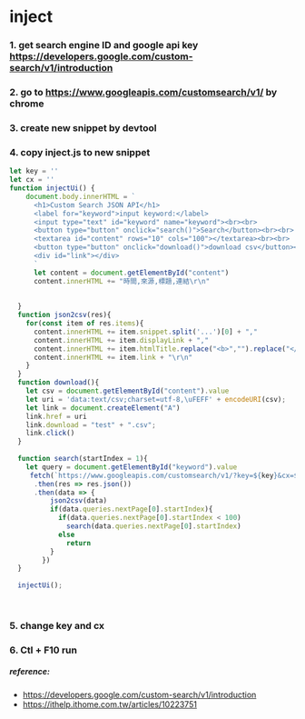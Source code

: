 # inject

### 1. get search engine ID and google api key https://developers.google.com/custom-search/v1/introduction
### 2. go to https://www.googleapis.com/customsearch/v1/ by chrome
### 3. create new snippet by devtool
### 4. copy inject.js to new snippet
```JavaScript
let key = ''
let cx = ''
function injectUi() {
    document.body.innerHTML = `
      <h1>Custom Search JSON API</h1>
      <label for="keyword">input keyword:</label>
      <input type="text" id="keyword" name="keyword"><br><br>
      <button type="button" onclick="search()">Search</button><br><br> 
      <textarea id="content" rows="10" cols="100"></textarea><br><br>
      <button type="button" onclick="download()">download csv</button><br><br>
      <div id="link"></div>
      `
      let content = document.getElementById("content")
      content.innerHTML += "時間,來源,標題,連結\r\n"
   
      
  }
  function json2csv(res){
    for(const item of res.items){
      content.innerHTML += item.snippet.split('...')[0] + ","
      content.innerHTML += item.displayLink + ","
      content.innerHTML += item.htmlTitle.replace("<b>","").replace("</b>","") + ","
      content.innerHTML += item.link + "\r\n"
    }
  }
  function download(){
    let csv = document.getElementById("content").value
    let uri = 'data:text/csv;charset=utf-8,\uFEFF' + encodeURI(csv);
    let link = document.createElement("A")
    link.href = uri
    link.download = "test" + ".csv";
    link.click()
  }
  
  function search(startIndex = 1){
    let query = document.getElementById("keyword").value
     fetch(`https://www.googleapis.com/customsearch/v1/?key=${key}&cx=${cx}&q=${query}&start=${startIndex}`)
      .then(res => res.json())
      .then(data => {
          json2csv(data)
          if(data.queries.nextPage[0].startIndex){
            if(data.queries.nextPage[0].startIndex < 100)
              search(data.queries.nextPage[0].startIndex)
            else
              return  
          }
        })
  }
  
  injectUi();
  
  
```
### 5. change key and cx
### 6. Ctl + F10 run




##### reference:
  * https://developers.google.com/custom-search/v1/introduction
  * https://ithelp.ithome.com.tw/articles/10223751
